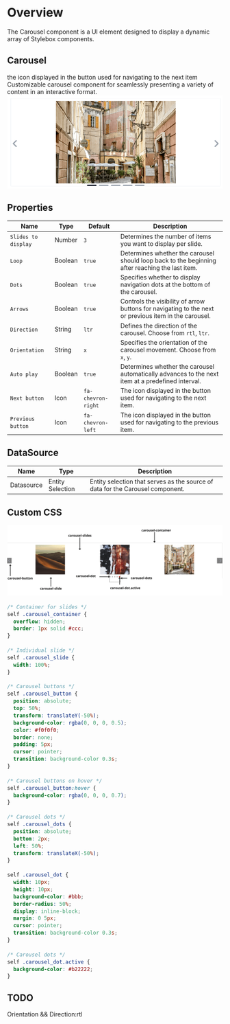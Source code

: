 # Overview

The Carousel component is a UI element designed to display a dynamic array of Stylebox components.

## Carousel

the icon displayed in the button used for navigating to the next item
Customizable carousel component for seamlessly presenting a variety of content in an interactive format.
![carousel](public/carousel.png)

## Properties

| Name                | Type    | Default            | Description                                                                                           |
| ------------------- | ------- | ------------------ | ----------------------------------------------------------------------------------------------------- |
| `Slides to display` | Number  | `3`                | Determines the number of items you want to display per slide.                                         |
| `Loop`              | Boolean | `true`             | Determines whether the carousel should loop back to the beginning after reaching the last item.       |
| `Dots`              | Boolean | `true`             | Specifies whether to display navigation dots at the bottom of the carousel.                           |
| `Arrows`            | Boolean | `true`             | Controls the visibility of arrow buttons for navigating to the next or previous item in the carousel. |
| `Direction`         | String  | `ltr`              | Defines the direction of the carousel. Choose from `rtl`, `ltr`.                                      |
| `Orientation`       | String  | `x`                | Specifies the orientation of the carousel movement. Choose from `x`, `y`.                             |
| `Auto play`         | Boolean | `true`             | Determines whether the carousel automatically advances to the next item at a predefined interval.     |
| `Next button`       | Icon    | `fa-chevron-right` | The icon displayed in the button used for navigating to the next item.                                |
| `Previous button`   | Icon    | `fa-chevron-left`  | The icon displayed in the button used for navigating to the previous item.                            |

## DataSource

| Name       | Type             | Description                                                                    |
| ---------- | ---------------- | ------------------------------------------------------------------------------ |
| Datasource | Entity Selection | Entity selection that serves as the source of data for the Carousel component. |

## Custom CSS

![carousel css](public/carouselDocs.png)

```css
/* Container for slides */
self .carousel_container {
  overflow: hidden;
  border: 1px solid #ccc;
}

/* Individual slide */
self .carousel_slide {
  width: 100%;
}

/* Carousel buttons */
self .carousel_button {
  position: absolute;
  top: 50%;
  transform: translateY(-50%);
  background-color: rgba(0, 0, 0, 0.5);
  color: #f0f0f0;
  border: none;
  padding: 5px;
  cursor: pointer;
  transition: background-color 0.3s;
}

/* Carousel buttons on hover */
self .carousel_button:hover {
  background-color: rgba(0, 0, 0, 0.7);
}

/* Carousel dots */
self .carousel_dots {
  position: absolute;
  bottom: 2px;
  left: 50%;
  transform: translateX(-50%);
}

self .carousel_dot {
  width: 10px;
  height: 10px;
  background-color: #bbb;
  border-radius: 50%;
  display: inline-block;
  margin: 0 5px;
  cursor: pointer;
  transition: background-color 0.3s;
}

/* Carousel dots */
self .carousel_dot.active {
  background-color: #b22222;
}
```

## TODO

Orientation && Direction:rtl
